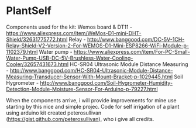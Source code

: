 # PlantSelf

Components used for the kit:
Wemos board & DT11 - https://www.aliexpress.com/item/WeMos-D1-mini-DHT-Shield/32631775772.html
Relay - http://www.banggood.com/DC-5V-1CH-Relay-Shield-V2-Version-2-For-WEMOS-D1-Mini-ESP8266-WiFi-Module-p-1102379.html
Water pump - https://www.aliexpress.com/item/For-PC-Small-Water-Pump-USB-DC-5V-Brushless-Water-Cooling-Cooler/32657431673.html
HC-SR04 Ultrasonic Module Distance Measuring - http://www.banggood.com/HC-SR04-Ultrasonic-Module-Distance-Measuring-Transducer-Sensor-With-Mount-Bracket-p-1029445.html
Soil Hygrometer - http://www.banggood.com/Soil-Hygrometer-Humidity-Detection-Module-Moisture-Sensor-For-Arduino-p-79227.html

When the components arrive, i will provide improvements for mine use starting by this nice and simple projec.
Code for self irrigation of a plant using arduino kit created peterosullivan (https://gist.github.com/peterosullivan), who i give all credits.
